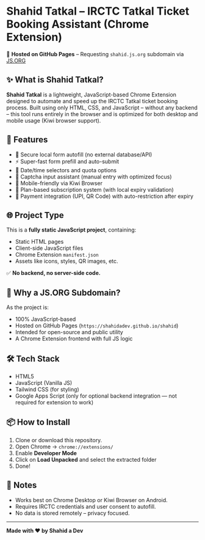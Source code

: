 # Shahid Tatkal – IRCTC Tatkal Ticket Booking Assistant (Chrome Extension)

📌 **Hosted on GitHub Pages** – Requesting `shahid.js.org` subdomain via [JS.ORG](https://js.org)

## ✨ What is Shahid Tatkal?

**Shahid Tatkal** is a lightweight, JavaScript-based Chrome Extension designed to automate and speed up the IRCTC Tatkal ticket booking process. Built using only HTML, CSS, and JavaScript – without any backend – this tool runs entirely in the browser and is optimized for both desktop and mobile usage (Kiwi browser support).

## 🚀 Features

- 🔐 Secure local form autofill (no external database/API)
- ⚡ Super-fast form prefill and auto-submit
- 📅 Date/time selectors and quota options
- 🤖 Captcha input assistant (manual entry with optimized focus)
- 📲 Mobile-friendly via Kiwi Browser
- 💼 Plan-based subscription system (with local expiry validation)
- 🧾 Payment integration (UPI, QR Code) with auto-restriction after expiry

## 🌐 Project Type

This is a **fully static JavaScript project**, containing:

- Static HTML pages
- Client-side JavaScript files
- Chrome Extension `manifest.json`
- Assets like icons, styles, QR images, etc.

✅ **No backend, no server-side code.**

## 🧩 Why a JS.ORG Subdomain?

As the project is:

- 100% JavaScript-based
- Hosted on GitHub Pages (`https://shahidadev.github.io/shahid`)
- Intended for open-source and public utility
- A Chrome Extension frontend with full JS logic

## 🛠 Tech Stack

- HTML5
- JavaScript (Vanilla JS)
- Tailwind CSS (for styling)
- Google Apps Script (only for optional backend integration — not required for extension to work)


## 📦 How to Install

1. Clone or download this repository.
2. Open Chrome → `chrome://extensions/`
3. Enable **Developer Mode**
4. Click on **Load Unpacked** and select the extracted folder
5. Done!

## 📢 Notes

- Works best on Chrome Desktop or Kiwi Browser on Android.
- Requires IRCTC credentials and user consent to autofill.
- No data is stored remotely – privacy focused.

---

**Made with ❤️ by Shahid a Dev**  



